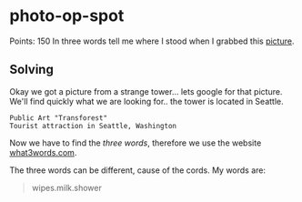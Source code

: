 # photo-op-spot
Points: 150
In three words tell me where I stood when I grabbed this [picture](photo-op-spot.JPG).

## Solving
Okay we got a picture from a strange tower... lets google for that picture. We'll find quickly what we are looking for.. the tower is located in Seattle.

```
Public Art "Transforest"
Tourist attraction in Seattle, Washington
```

Now we have to find the *three words*, therefore we use the website [what3words.com](https://what3words.com/).

The three words can be different, cause of the cords. My words are:
> wipes.milk.shower
